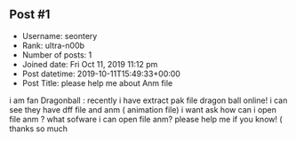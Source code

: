 ## Post #1
- Username: seontery
- Rank: ultra-n00b
- Number of posts: 1
- Joined date: Fri Oct 11, 2019 11:12 pm
- Post datetime: 2019-10-11T15:49:33+00:00
- Post Title: please help me about Anm file

i am fan Dragonball : recently i have extract pak file dragon ball online! i can see they have dff file and anm ( animation file) i want ask how can i open file anm ? what sofware i can open file anm? please help me if you know! ( thanks so much
